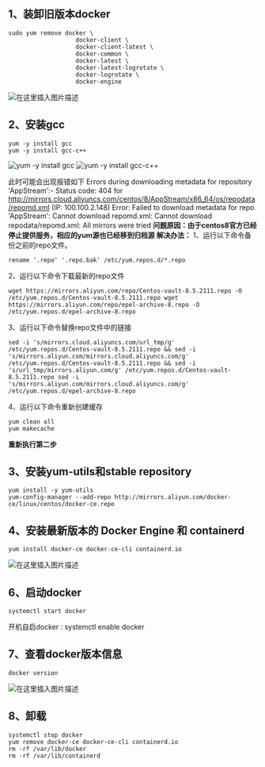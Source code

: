 ## 1、装卸旧版本docker
```linux
sudo yum remove docker \
                   docker-client \
                   docker-client-latest \
                   docker-common \
                   docker-latest \
                   docker-latest-logrotate \
                   docker-logrotate \
                   docker-engine
```
![在这里插入图片描述](https://p3-juejin.byteimg.com/tos-cn-i-k3u1fbpfcp/7c4d8c465e5e4405a0f272241f3d6458~tplv-k3u1fbpfcp-zoom-1.image)

## 2、安装gcc
```linux
yum -y install gcc
yum -y install gcc-c++
```
![yum -y install gcc](https://p3-juejin.byteimg.com/tos-cn-i-k3u1fbpfcp/03b23cb05751461bb228c8b15d929d17~tplv-k3u1fbpfcp-zoom-1.image)
![yum -y install gcc-c++](https://p3-juejin.byteimg.com/tos-cn-i-k3u1fbpfcp/a8cb8a9a0a444c44b184fdd2e4e257f0~tplv-k3u1fbpfcp-zoom-1.image)

此时可能会出现报错如下
Errors during downloading metadata for repository 'AppStream':- Status code: 404 for http://mirrors.cloud.aliyuncs.com/centos/8/AppStream/x86_64/os/repodata/repomd.xml (IP: 100.100.2.148)
Error: Failed to download metadata for repo 'AppStream': Cannot download repomd.xml: Cannot download repodata/repomd.xml: All mirrors were tried
**问题原因：由于centos8官方已经停止提供服务，相应的yum源也已经移到归档源**
**解决办法：**
1、运行以下命令备份之前的repo文件。
```linux 
rename '.repo' '.repo.bak' /etc/yum.repos.d/*.repo
```
2、运行以下命令下载最新的repo文件
```linux 
wget https://mirrors.aliyun.com/repo/Centos-vault-8.5.2111.repo -O /etc/yum.repos.d/Centos-vault-8.5.2111.repo wget https://mirrors.aliyun.com/repo/epel-archive-8.repo -O /etc/yum.repos.d/epel-archive-8.repo
```
3、运行以下命令替换repo文件中的链接
```linux 
sed -i 's/mirrors.cloud.aliyuncs.com/url_tmp/g' /etc/yum.repos.d/Centos-vault-8.5.2111.repo && sed -i 's/mirrors.aliyun.com/mirrors.cloud.aliyuncs.com/g' /etc/yum.repos.d/Centos-vault-8.5.2111.repo && sed -i 's/url_tmp/mirrors.aliyun.com/g' /etc/yum.repos.d/Centos-vault-8.5.2111.repo sed -i 's/mirrors.aliyun.com/mirrors.cloud.aliyuncs.com/g' /etc/yum.repos.d/epel-archive-8.repo
```
4、运行以下命令重新创建缓存
```Linux
yum clean all
yum makecache
```
**重新执行第二步**
## 3、安装yum-utils和stable repository
```linux
yum install -y yum-utils
yum-config-manager --add-repo http://mirrors.aliyun.com/docker-ce/linux/centos/docker-ce.repo
```

## 4、安装最新版本的 Docker Engine 和 containerd
```linux
yum install docker-ce docker-ce-cli containerd.io
```
![在这里插入图片描述](https://p3-juejin.byteimg.com/tos-cn-i-k3u1fbpfcp/39a0cc33d7c34a108d52489c2609b4d2~tplv-k3u1fbpfcp-zoom-1.image)
## 6、启动docker
```linux
systemctl start docker
```
开机自启docker : systemctl enable docker
## 7、查看docker版本信息
```linux
docker version
```
![在这里插入图片描述](https://p3-juejin.byteimg.com/tos-cn-i-k3u1fbpfcp/22a6a1270506426082f35c318c58a49a~tplv-k3u1fbpfcp-zoom-1.image)
## 8、卸载
```linux
systemctl stop docker
yum remove docker-ce docker-ce-cli containerd.io
rm -rf /var/lib/docker
rm -rf /var/lib/containerd
```